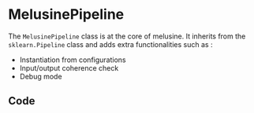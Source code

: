 # MelusinePipeline  

The `MelusinePipeline` class is at the core of melusine. It inherits from the `sklearn.Pipeline` class and adds extra functionalities such as :

- Instantiation from configurations
- Input/output coherence check
- Debug mode

## Code


[//]: # (```Python)

[//]: # ({!../../src/melusine/docs/MelusinePipeline/tutorial001.py!})

[//]: # (```)
